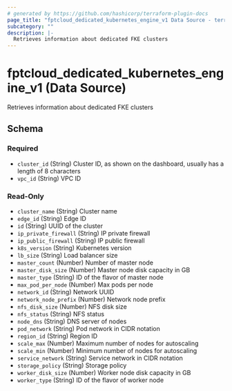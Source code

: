 ```yaml
---
# generated by https://github.com/hashicorp/terraform-plugin-docs
page_title: "fptcloud_dedicated_kubernetes_engine_v1 Data Source - terraform-provider-fptcloud"
subcategory: ""
description: |-
  Retrieves information about dedicated FKE clusters
---
```


# fptcloud_dedicated_kubernetes_engine_v1 (Data Source)

Retrieves information about dedicated FKE clusters



<!-- schema generated by tfplugindocs -->
## Schema

### Required

- `cluster_id` (String) Cluster ID, as shown on the dashboard, usually has a length of 8 characters
- `vpc_id` (String) VPC ID

### Read-Only

- `cluster_name` (String) Cluster name
- `edge_id` (String) Edge ID
- `id` (String) UUID of the cluster
- `ip_private_firewall` (String) IP private firewall
- `ip_public_firewall` (String) IP public firewall
- `k8s_version` (String) Kubernetes version
- `lb_size` (String) Load balancer size
- `master_count` (Number) Number of master node
- `master_disk_size` (Number) Master node disk capacity in GB
- `master_type` (String) ID of the flavor of master node
- `max_pod_per_node` (Number) Max pods per node
- `network_id` (String) Network UUID
- `network_node_prefix` (Number) Network node prefix
- `nfs_disk_size` (Number) NFS disk size
- `nfs_status` (String) NFS status
- `node_dns` (String) DNS server of nodes
- `pod_network` (String) Pod network in CIDR notation
- `region_id` (String) Region ID
- `scale_max` (Number) Maximum number of nodes for autoscaling
- `scale_min` (Number) Minimum number of nodes for autoscaling
- `service_network` (String) Service network in CIDR notation
- `storage_policy` (String) Storage policy
- `worker_disk_size` (Number) Worker node disk capacity in GB
- `worker_type` (String) ID of the flavor of worker node
